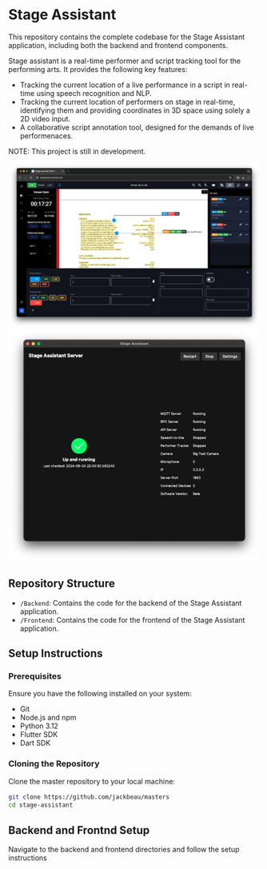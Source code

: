 # Stage Assistant

This repository contains the complete codebase for the Stage Assistant application, including both the backend and frontend components.

Stage assistant is a real-time performer and script tracking tool for the performing arts. It provides the following key features:
- Tracking the current location of a live performance in a script in real-time using speech recognition and NLP.
- Tracking the current location of performers on stage in real-time, identifying them and providing coordinates in 3D space using solely a 2D video input.
- A collaborative script annotation tool, designed for the demands of live performenaces.

NOTE: This project is still in development.

![Frontend UI](media/gui.png)
![Backend UI](media/server_home.png)

## Repository Structure

- `/Backend`: Contains the code for the backend of the Stage Assistant application.
- `/Frontend`: Contains the code for the frontend of the Stage Assistant application.

## Setup Instructions

### Prerequisites

Ensure you have the following installed on your system:
- Git
- Node.js and npm
- Python 3.12
- Flutter SDK
- Dart SDK

### Cloning the Repository

Clone the master repository to your local machine:
```bash
git clone https://github.com/jackbeau/masters
cd stage-assistant
```

## Backend and Frontnd Setup

Navigate to the backend and frontend directories and follow the setup instructions
